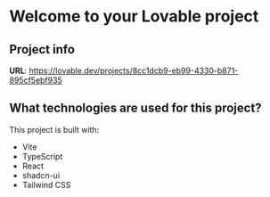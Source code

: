# Welcome to your Lovable project

## Project info

**URL**: https://lovable.dev/projects/8cc1dcb9-eb99-4330-b871-895cf5ebf935

## What technologies are used for this project?

This project is built with:

- Vite
- TypeScript
- React
- shadcn-ui
- Tailwind CSS
